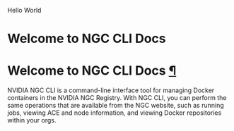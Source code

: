 Hello World

# Welcome to NGC CLI Docs

# Welcome to NGC CLI Docs [¶](\#welcome-to-ngc-cli-docs "Permalink to this headline")

NVIDIA NGC CLI is a command-line interface tool for managing Docker containers in the NVIDIA NGC Registry.
With NGC CLI, you can perform the same operations that are available from the NGC website, such as running jobs,
viewing ACE and node information, and viewing Docker repositories within your orgs.
